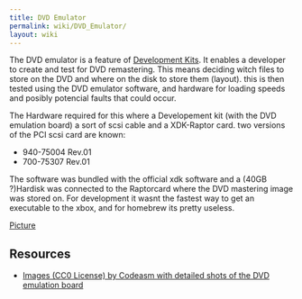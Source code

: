 ```yaml
---
title: DVD Emulator
permalink: wiki/DVD_Emulator/
layout: wiki
---
```


The DVD emulator is a feature of [Development
Kits](/wiki/Development_Kits "wikilink"). It enables a developer to create and
test for DVD remastering. This means deciding witch files to store on
the DVD and where on the disk to store them (layout). this is then
tested using the DVD emulator software, and hardware for loading speeds
and posibly potencial faults that could occur.

The Hardware required for this where a Developement kit (with the DVD
emulation board) a sort of scsi cable and a XDK-Raptor card. two
versions of the PCI scsi card are known:

-   940-75004 Rev.01
-   700-75307 Rev.01

The software was bundled with the official xdk software and a (40GB
?)Hardisk was connected to the Raptorcard where the DVD mastering image
was stored on. For development it wasnt the fastest way to get an
executable to the xbox, and for homebrew its pretty useless.

[Picture](http://codeasm.com/xbox/images/dvt4/SL734877.JPG)

Resources
---------

-   [Images (CC0 License) by Codeasm with detailed shots of the DVD
    emulation board](http://imgur.com/a/vJi9E)

